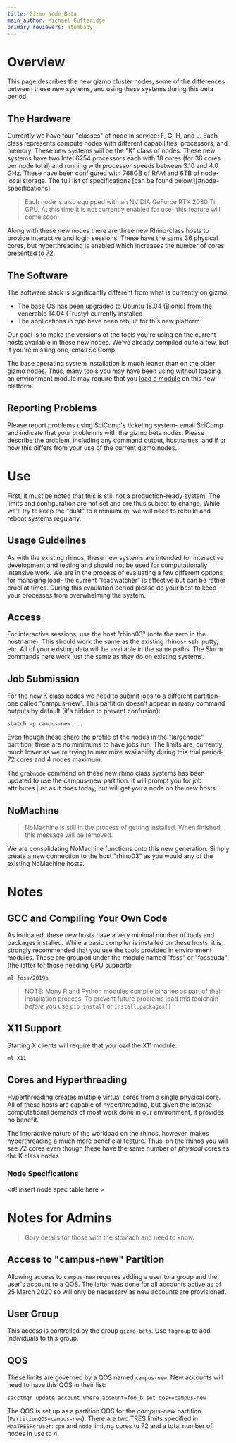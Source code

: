 ```yaml
---
title: Gizmo Node Beta
main_author: Michael Gutteridge
primary_reviewers: atombaby
---
```


# Overview

This page describes the new gizmo cluster nodes, some of the differences
between these new systems, and using these systems during this beta period.

## The Hardware

Currently we have four "classes" of node in service: F, G, H, and J. Each class represents compute nodes with different capabilities, processors, and memory.
These new systems will be the "K" class of nodes.  These new systems have two
Intel 6254 processors each with 18 cores (for 36 cores per node total) and
running with processor speeds between 3.10 and 4.0 GHz.  These have been
configured with 768GB of RAM and 6TB of node-local storage. The full  list of
specifications [can be found below.][#node-specifications]

> Each node is also equipped with an NVIDIA GeForce RTX 2080 Ti GPU.  At this
> time it is not currently enabled for use- this feature will come soon.

Along with these new nodes there are three new Rhino-class hosts to provide
interactive and login sessions. These have the same 36 physical cores, but
hyperthreading is enabled which increases the number of cores presented to 72.

## The Software

The software stack is significantly different from what is currently on gizmo:

 - The base OS has been upgraded to Ubuntu 18.04 (Bionic) from the
   venerable 14.04 (Trusty) currently installed
 - The applications in _app_ have been rebuilt for this new platform

Our goal is to make the versions of the tools you're using on the current hosts
available in these new nodes.  We've already compiled quite a few, but if
you're missing one, email SciComp.

The base operating system installation is much leaner than on the older gizmo
nodes.  Thus, many tools you may have been using without loading an environment
module may require that you [load a module](https://sciwiki.fredhutch.org/scicomputing/compute_environments/#environment-modules) on this new platform.

## Reporting Problems

Please report problems using SciComp's ticketing system- email SciComp and
indicate that your problem is with the gizmo beta nodes. Please describe the
problem, including any command output, hostnames, and if or how this differs
from your use of the current gizmo nodes.

# Use

First, it must be noted that this is still not a production-ready system.  The limits and configuration are not set and are thus subject to change.  While we'll try to keep the "dust" to a miniumum, we will need to rebuild and reboot systems regularly.
## Usage Guidelines

As with the existing rhinos, these new systems are intended for interactive
development and testing and should not be used for computationally intensive
work.  We are in the process of evaluating a few different options for managing
load- the current "loadwatcher" is effective but can be rather cruel at times.
During this evaulation period please do your best to keep your processes from
overwhelming the system.

## Access

For interactive sessions, use the host "rhino03" (note the zero in the
hostname).  This should work the same as the existing rhinos- ssh, putty, etc.
All of your existing data will be available in the same paths.  The Slurm
commands here work just the same as they do on existing systems.

## Job Submission

For the new K class nodes we need to submit jobs to a different partition- one
called "campus-new".  This partition doesn't appear in many command outputs by
default (it's hidden to prevent confusion):

    sbatch -p campus-new ...

Even though these share the profile of the nodes in the "largenode" partition,
there are no minimums to have jobs run.  The limits are, currently, much lower
as we're trying to maximize availability during this trial period- 72 cores and
4 nodes maximum.

The `grabnode` command on these new rhino class systems has been updated to use
the campus-new partition.  It will prompt you for job attributes just as it
does today, but will get you a node on the new hosts.

## NoMachine

> NoMachine is still in the process of getting installed.  When finished, this
> message will be removed.

We are consolidating NoMachine functions onto this new generation.  Simply
create a new connection to the host "rhino03" as you would any of the existing
NoMachine hosts.

# Notes

## <a name="local-gcc"></a>GCC and Compiling Your Own Code

As indicated, these new hosts have a very minimal number of tools and packages installed.  While a basic compiler is installed on these hosts, it is strongly recommended that you use the tools provided in environment modules.  These are grouped under the module named "foss" or "fosscuda" (the latter for those needing GPU support):

    ml foss/2019b

> NOTE: Many R and Python modules compile binaries as part of their installation process.  To prevent future problems load this toolchain _before_ you use `pip install` or `install.packages()`

## <a name="x11-support"></a>X11 Support

Starting X clients will require that you load the X11 module:

    ml X11

## <a name="cores-hyperthreading"></a> Cores and Hyperthreading

Hyperthreading creates multiple virtual cores from a single physical core.  All
of these hosts are capable of hyperthreading, but given the intense
computational demands of most work done in our environment, it provides no
benefit.

The interactive nature of the workload on the rhinos, however, makes
hyperthreading a much more beneficial feature.  Thus, on the rhinos you will
see 72 cores even though these have the same number of _physical_ cores as the
K class nodes

### <a name="node-specifications"></a> Node Specifications

<#! insert node spec table here >

# Notes for Admins

> Gory details for those with the stomach and need to know.

## Access to "campus-new" Partition

Allowing access to `campus-new` requires adding a user to a group and the
user's account to a QOS.  The latter was done for all accounts active as of 25
March 2020 so will only be necessary as new accounts are provisioned.

## User Group

This access is controlled by the group `gizmo-beta`.  Use `fhgroup` to add
individuals to this group.

## QOS

These limits are governed by a QOS named `campus-new`.  New accounts will need to have this QOS in their list:

    sacctmgr update account where account=foo_b set qos+=campus-new

The QOS is set up as a partition QOS for the _campus-new_ partition
(`PartitionQOS=campus-new`).  There are two TRES limits specified in
`MaxTRESPerUser`: `cpu` and `node` limiting cores to 72 and a total number of
nodes in use to 4.
